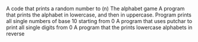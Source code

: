 A code that prints a random number to (n)
The alphabet game
A program that prints the alphabet in lowercase, and then in uppercase.
Program prints all single numbers of base 10 starting from 0
A program that uses putchar to print all single digits from 0
A program that the prints lowercase alphabets in reverse
